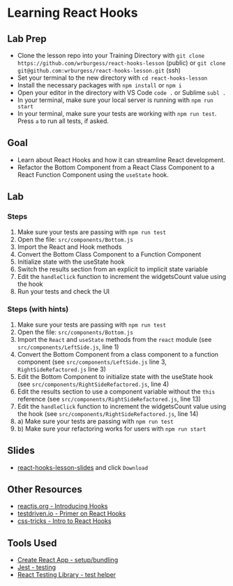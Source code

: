 # Learning React Hooks

## Lab Prep

- Clone the lesson repo into your Training Directory with `git clone https://github.com/wrburgess/react-hooks-lesson` (public) or `git clone git@github.com:wrburgess/react-hooks-lesson.git` (ssh)
- Set your terminal to the new directory with `cd react-hooks-lesson`
- Install the necessary packages with `npm install` or `npm i`
- Open your editor in the directory with VS Code `code .` or Sublime `subl .`
- In your terminal, make sure your local server is running with `npm run start`
- In your terminal, make sure your tests are working with `npm run test`. Press `a` to run all tests, if asked.

## Goal

- Learn about React Hooks and how it can streamline React development.
- Refactor the Bottom Component from a React Class Component to a React Function Component using the `useState` hook.

## Lab

### Steps

1. Make sure your tests are passing with `npm run test`
2. Open the file: `src/components/Bottom.js`
3. Import the React and Hook methods
4. Convert the Bottom Class Component to a Function Component
5. Initialize state with the useState hook
6. Switch the results section from an explicit to implicit state variable
7. Edit the `handleClick` function to increment the widgetsCount value using the hook
8. Run your tests and check the UI

### Steps (with hints)

1. Make sure your tests are passing with `npm run test`
2. Open the file: `src/components/Bottom.js`
3. Import the `React` and `useState` methods from the `react` module (see `src/components/LeftSide.js`, line 1)
4. Convert the Bottom Component from a class component to a function component (see `src/components/LeftSide.js` line 3, `RightSideRefactored.js` line 3)
5. Edit the Bottom Component to initialize state with the useState hook (see `src/components/RightSideRefactored.js`, line 4)
6. Edit the results section to use a component variable without the `this` reference (see `src/components/RightSideRefactored.js`, line 13)
7. Edit the `handleClick` function to increment the widgetsCount value using the hook (see `src/components/RightSideRefactored.js`, line 14)
8. a) Make sure your tests are passing with `npm run test`
9. b) Make sure your refactoring works for users with `npm run start`

## Slides

- [react-hooks-lesson-slides](https://github.com/wrburgess/react-hooks-lesson/blob/master/react-hooks-lesson-slides.key) and click `Download`

## Other Resources

- [reactjs.org - Introducing Hooks](https://reactjs.org/docs/hooks-intro.html)
- [testdriven.io - Primer on React Hooks](https://testdriven.io/blog/react-hooks-primer/)
- [css-tricks - Intro to React Hooks](https://css-tricks.com/intro-to-react-hooks/)

## Tools Used

- [Create React App - setup/bundling](https://github.com/facebook/create-react-app)
- [Jest - testing](https://jestjs.io/)
- [React Testing Library - test helper](https://github.com/kentcdodds/react-testing-library)

